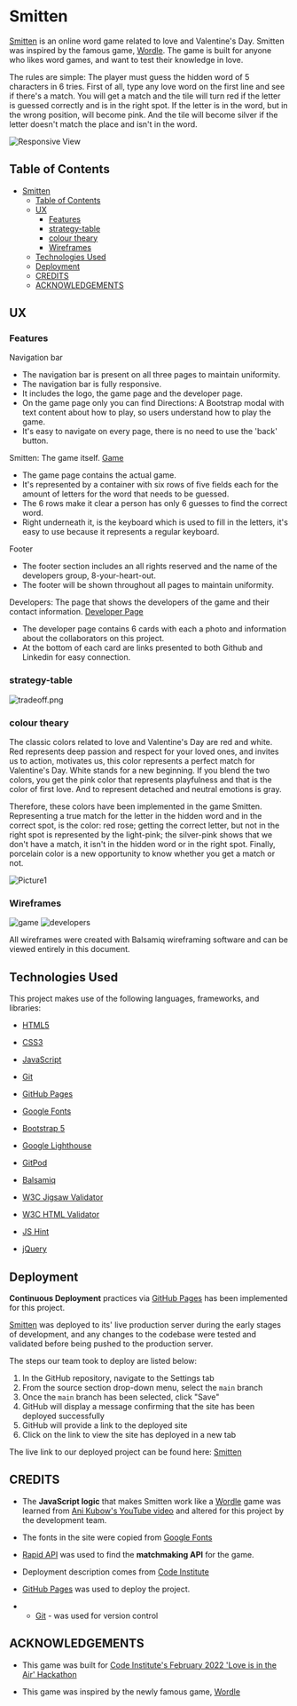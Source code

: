 # Smitten

[Smitten](https://alissatroiano.github.io/8-your-heart-out/index.html) is an online word game related to love and Valentine's Day. Smitten was inspired by the famous game, [Wordle](https://www.nytimes.com/games/wordle/index.html). The game is built for anyone who likes word games, and want to test their knowledge in love.

The rules are simple: The player must guess the hidden word of 5 characters in 6 tries. First of all, type any love word on the first line and see if there's a match. You will get a match and the tile will turn red if the letter is guessed correctly and is in the right spot. If the letter is in the word, but in the wrong position, will become pink.  And the tile will become silver if the letter doesn't match the place and isn't in the word.

![Responsive View](wireframes/responsive.png)

## Table of Contents

- [Smitten](#smitten)
  - [Table of Contents](#table-of-contents)
  - [UX](#ux)
    - [Features](#features)
    - [strategy-table](#strategy-table)
    - [colour theary](#colour-theary)
    - [Wireframes](#wireframes)
  - [Technologies Used](#technologies-used)
  - [Deployment](#deployment)
  - [CREDITS](#credits)
  - [ACKNOWLEDGEMENTS](#acknowledgements)
 

## UX

### Features

Navigation bar
- The navigation bar is present on all three pages to maintain uniformity.
- The navigation bar is fully responsive. 
- It includes the logo, the game page and the developer page. 
- On the game page only you can find Directions: A Bootstrap modal with text content about how to play, so users understand how   to play the game.
- It's easy to navigate on every page, there is no need to use the 'back' button. 

Smitten: The game itself. [Game](https://alissatroiano.github.io/8-your-heart-out/)
- The game page contains the actual game. 
- It's represented by a container with six rows of five fields each for the amount
  of letters for the word that needs to be guessed. 
- The 6 rows make it clear a person has only 6 guesses to find the correct word.
- Right underneath it, is the keyboard which is used to fill in the letters, it's easy to use because it represents a regular keyboard.

Footer
- The footer section includes an all rights reserved and the name of the developers group, 8-your-heart-out. 
- The footer will be shown throughout all pages to maintain uniformity. 

Developers: The page that shows the developers of the game and their contact information. [Developer Page](https://alissatroiano.github.io/8-your-heart-out/developer-page.html)
- The developer page contains 6 cards with each a photo and information about the collaborators on this project.
- At the bottom of each card are links presented to both Github and Linkedin for easy connection. 

### strategy-table 
![tradeoff.png](wireframes/tradeoff.png)

### colour theary 
The classic colors related to love and Valentine's Day are red and white. Red represents deep passion and respect for your loved ones, and invites us to action, motivates us, this color represents a perfect match for Valentine's Day. White stands for a new beginning. If you blend the two colors, you get the pink color that represents playfulness and that is the color of first love. And to represent detached and neutral emotions is gray.
 
Therefore, these colors have been implemented in the game Smitten. Representing a true match for the letter in the hidden word and in the correct spot, is the color: red rose; getting the correct letter, but not in the right spot is represented by the light-pink; the silver-pink shows that we don't have a match, it isn't in the hidden word or in the right spot. Finally, porcelain color is a new opportunity to know whether you get a match or not. 

![Picture1](https://user-images.githubusercontent.com/95313496/155903778-58a8a2d2-0359-4ece-9753-bc0da5dad2ba.png)


### Wireframes
![game](wireframes/smitten.png)
![developers](wireframes/developers.png)

All wireframes were created with Balsamiq wireframing software and can be viewed entirely in this document.

## Technologies Used

This project makes use of the following languages, frameworks, and libraries:

- [HTML5](https://developer.mozilla.org/en-US/docs/Glossary/HTML5)

- [CSS3](https://developer.mozilla.org/en-US/docs/Web/CSS)
  
- [JavaScript](https://developer.mozilla.org/en-US/docs/Web/JavaScript)

- [Git](https://git-scm.com/doc)
  
- [GitHub Pages](https://pages.github.com/)

- [Google Fonts](https://fonts.google.com/)

- [Bootstrap 5](https://getbootstrap.com/docs/5.1/)

- [Google Lighthouse](https://developers.google.com/web/tools/lighthouse)

- [GitPod](https://gitpod.io/)

- [Balsamiq](https://balsamiq.com/)

- [W3C Jigsaw Validator](https://jigsaw.w3.org/css-validator/)

- [W3C HTML Validator](https://validator.w3.org/)

- [JS Hint](https://jshint.com/)

- [jQuery](https://api.jquery.com/)

## Deployment

**Continuous Deployment** practices via [GitHub Pages](https://pages.github.com/) has been implemented for this project. 

[Smitten](https://alissatroiano.github.io/8-your-heart-out/index.html) was deployed to its' live production server during the early stages of development, and any changes to the codebase were tested and validated before being pushed to the production server.

The steps our team took to deploy are listed below:

1. In the GitHub repository, navigate to the Settings tab
2. From the source section drop-down menu, select the `main` branch
3. Once the `main` branch has been selected, click "Save"
4. GitHub will display a message confirming that the site has been deployed successfully
5. GitHub will provide a link to the deployed site
6. Click on the link to view the site has deployed in a new tab

The live link to our deployed project can be found here: [Smitten](https://alissatroiano.github.io/8-your-heart-out/index.html)

## CREDITS

- The **JavaScript logic** that makes Smitten work like a [Wordle](https://www.nytimes.com/games/wordle/index.html) game was learned from [Ani Kubow's YouTube video](https://www.youtube.com/watch?v=mpby4HiElek) and altered for this project by the development team.

- The fonts in the site were copied from [Google Fonts](https://fonts.google.com/)
  
- [Rapid API](https://rapidapi.com/) was used to find the **matchmaking API** for the game.

- Deployment description comes from [Code Institute](https://github.com/Code-Institute-Solutions/readme-template)

- [GitHub Pages](https://pages.github.com/) was used to deploy the project.

- - [Git](https://git-scm.com/doc) - was used for version control

## ACKNOWLEDGEMENTS

- This game was built for [Code Institute's February 2022 'Love is in the Air' Hackathon](https://hackathon.codeinstitute.net/hackathon/public/17/)

- This game was inspired by the newly famous game, [Wordle](https://www.nytimes.com/games/wordle/index.html)

